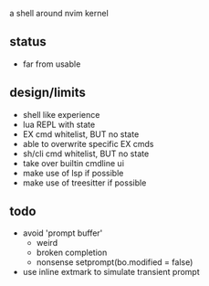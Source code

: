 a shell around nvim kernel

## status
* far from usable

## design/limits
* shell like experience
* lua REPL with state
* EX cmd whitelist, BUT no state
* able to overwrite specific EX cmds
* sh/cli cmd whitelist, BUT no state
* take over builtin cmdline ui
* make use of lsp if possible
* make use of treesitter if possible

## todo
* avoid 'prompt buffer'
    * weird <c-w>
    * broken completion
    * nonsense setprompt(bo.modified = false)
* use inline extmark to simulate transient prompt
